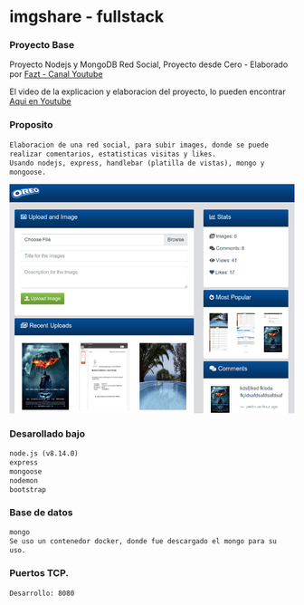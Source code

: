 # imgshare - fullstack

### Proyecto Base
Proyecto Nodejs y MongoDB Red Social, Proyecto desde Cero - Elaborado por [Fazt - Canal Youtube](https://www.youtube.com/channel/UCX9NJ471o7Wie1DQe94RVIg/videos)

El video de la explicacion y elaboracion del proyecto, lo pueden encontrar [Aqui en Youtube](https://www.youtube.com/watch?v=TqC3e8nBycg&t=)
 

### Proposito
    Elaboracion de una red social, para subir images, donde se puede realizar comentarios, estatisticas visitas y likes.
    Usando nodejs, express, handlebar (platilla de vistas), mongo y mongoose.
    

<p align="center">
    <img src="https://github.com/pedroobando/imgshare/blob/master/src/public/images/imgUpload.png" width="660px">
  
</p>

### Desarollado bajo
    node.js (v8.14.0)
    express
    mongoose
    nodemon
    bootstrap
    

### Base de datos
    mongo
    Se uso un contenedor docker, donde fue descargado el mongo para su uso.

### Puertos TCP.
    Desarrollo: 8080
